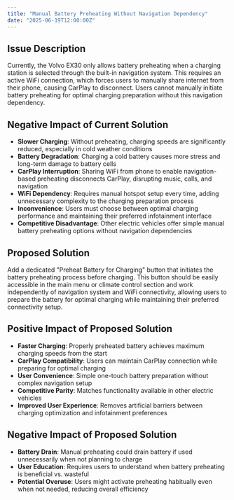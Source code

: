 ```yaml
---
title: "Manual Battery Preheating Without Navigation Dependency"
date: "2025-06-19T12:00:00Z"
---
```


## Issue Description

Currently, the Volvo EX30 only allows battery preheating when a charging station is selected through the built-in navigation system. This requires an active WiFi connection, which forces users to manually share internet from their phone, causing CarPlay to disconnect. Users cannot manually initiate battery preheating for optimal charging preparation without this navigation dependency.

## Negative Impact of Current Solution

- **Slower Charging**: Without preheating, charging speeds are significantly reduced, especially in cold weather conditions
- **Battery Degradation**: Charging a cold battery causes more stress and long-term damage to battery cells
- **CarPlay Interruption**: Sharing WiFi from phone to enable navigation-based preheating disconnects CarPlay, disrupting music, calls, and navigation
- **WiFi Dependency**: Requires manual hotspot setup every time, adding unnecessary complexity to the charging preparation process
- **Inconvenience**: Users must choose between optimal charging performance and maintaining their preferred infotainment interface
- **Competitive Disadvantage**: Other electric vehicles offer simple manual battery preheating options without navigation dependencies

## Proposed Solution

Add a dedicated "Preheat Battery for Charging" button that initiates the battery preheating process before charging. This button should be easily accessible in the main menu or climate control section and work independently of navigation system and WiFi connectivity, allowing users to prepare the battery for optimal charging while maintaining their preferred connectivity setup.

## Positive Impact of Proposed Solution

- **Faster Charging**: Properly preheated battery achieves maximum charging speeds from the start
- **CarPlay Compatibility**: Users can maintain CarPlay connection while preparing for optimal charging
- **User Convenience**: Simple one-touch battery preparation without complex navigation setup
- **Competitive Parity**: Matches functionality available in other electric vehicles
- **Improved User Experience**: Removes artificial barriers between charging optimization and infotainment preferences

## Negative Impact of Proposed Solution

- **Battery Drain**: Manual preheating could drain battery if used unnecessarily when not planning to charge
- **User Education**: Requires users to understand when battery preheating is beneficial vs. wasteful
- **Potential Overuse**: Users might activate preheating habitually even when not needed, reducing overall efficiency